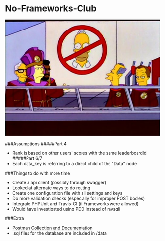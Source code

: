 # No-Frameworks-Club

![No-Homers-Club](https://github.com/itsmattli/No-Frameworks-Club/blob/develop/images/nhc.jpg?raw=true)

###Assumptions
#####Part 4
- Rank is based on other users' scores with the same leaderboardId
#####Part 6/7
- Each data_key is referring to a direct child of the "Data" node
    
###Things to do with more time
- Create a api client (possibly through swagger)
- Looked at alternate ways to do routing
- Create one configuration file with all settings and keys
- Do more validation checks (especially for improper POST bodies)
- Integrate PHPUnit and Travis-CI (if Frameworks were allowed)
- Would have investigated using PDO instead of mysqli
    
###Extra
- [Postman Collection and Documentation](https://documenter.getpostman.com/view/1994094/collection/7Ln9MzC)
- .sql files for the database are included in /data